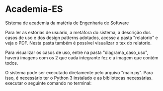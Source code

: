 # Academia-ES
Sistema de academia da matéria de Engenharia de Software

Para ler as estórias de usuário, a metáfora do sistema, a descrição dos casos de uso e dos design patterns adotados, acesse a pasta "relatorio" e veja o PDF. Nesta pasta também é possível visualizar o tex do relatorio.

Para visualizar os casos de uso, entre na pasta "diagrama_caso_uso", haverá imagens com os 2 que cada integrante fez e a imagem que contém todos.

O sistema pode ser executado diretamente pelo arquivo "main.py". Para isso, é necessário ter o Python 3 instalado e as bibliotecas necessárias. executar o seguinte comando no terminal:

```